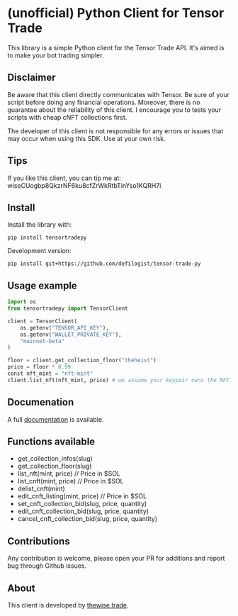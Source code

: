 # (unofficial) Python Client for Tensor Trade

This library is a simple Python client for the Tensor Trade API. It's aimed is 
to make your bot trading simpler.


## Disclaimer

Be aware that this client directly communicates with Tensor. Be sure of your
script before doing any financial operations. Moreover, there is no guarantee
about the reliability of this client. I encourage you to tests your scripts
with cheap cNFT collections first. 

The developer of this client is not responsible for any errors or issues that
may occur when using this SDK. Use at your own risk.

## Tips

If you like this client, you can tip me at: wiseCUogbp8QkzrNF6ku8cfZrWkRtbTinYso1KQRH7i

## Install

Install the library with:

```
pip install tensortradepy
```


Development version:

```
pip install git+https://github.com/defilogist/tensor-trade-py
```

## Usage example

``` python
import os
from tensortradepy import TensorClient

client = TensorClient(
    os.getenv("TENSOR_API_KEY"),
    os.getenv("WALLET_PRIVATE_KEY"),
    "mainnet-beta"
)

floor = client.get_collection_floor("theheist")
price = floor * 0.99
const nft_mint = "nft-mint"
client.list_nft(nft_mint, price) # we assume your keypair owns the NFT.
```

## Documenation

A full [documentation]("https://tensortradepy.thewise.trade/specifications") is
available.

## Functions available

* get\_collection\_infos(slug)
* get\_collection\_floor(slug)
* list\_nft(mint, price) // Price in $SOL
* list\_cnft(mint, price) // Price in $SOL
* delist\_cnft(mint)
* edit\_cnft\_listing(mint, price) // Price in $SOL
* set\_cnft\_collection\_bid(slug, price, quantity)
* edit\_cnft\_collection\_bid(slug, price, quantity)
* cancel\_cnft\_collection\_bid(slug, price, quantity)

## Contributions

Any contribution is welcome, please open your PR for additions and report bug
through Github issues.

## About

This client is developed by [thewise.trade](https://thewise.trade).
